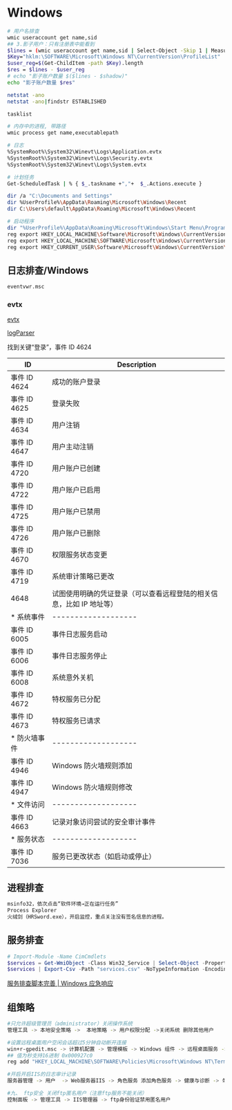 # Windows

```sh
# 用户名排查
wmic useraccount get name,sid
## 3.影子用户：只有注册表中能看到
$lines = (wmic useraccount get name,sid | Select-Object -Skip 1 | Measure-Object -Line).lines
$Key="hklm:\SOFTWARE\Microsoft\Windows NT\CurrentVersion\ProfileList"
$user_reg=$(Get-ChildItem -path $Key).length
$res = $lines - $user_reg
# echo "影子账户数量 $($lines - $shadow)"
echo "影子账户数量 $res"

netstat -ano
netstat -ano|findstr ESTABLISHED

tasklist

# 内存中的进程, 带路径
wmic process get name,executablepath

# 日志
%SystemRoot%\System32\Winevt\Logs\Application.evtx
%SystemRoot%\System32\Winevt\Logs\Security.evtx
%SystemRoot%\System32\Winevt\Logs\System.evtx

# 计划任务
Get-ScheduledTask | % { $_.taskname +","+  $_.Actions.execute }

dir /a "C:\Documents and Settings"
dir %UserProfile%\AppData\Roaming\Microsoft\Windows\Recent
dir C:\Users\default\AppData\Roaming\Microsoft\Windows\Recent

# 启动程序
dir "%UserProfile%\AppData\Roaming\Microsoft\Windows\Start Menu\Programs\Startup"
reg export HKEY_LOCAL_MACHINE\Software\Microsoft\Windows\CurrentVersion\Run HKLM_RUN.reg
reg export HKEY_LOCAL_MACHINE\SOFTWARE\Microsoft\Windows\CurrentVersion\RunOnce HKLM_runonce.reg
reg export HKEY_CURRENT_USER\Software\Microsoft\Windows\CurrentVersion\Run HKCU_run.reg
```

## 日志排查/Windows

```sh
eventvwr.msc
```

### evtx

[evtx](https://blog.csdn.net/administratorlws/article/details/139887217)

[logParser](win_11_log_logParser.md)

找到关键“登录”，事件 ID 4624

| ID            | Description                                                          |
| ------------- | -------------------------------------------------------------------- |
| 事件 ID 4624  | 成功的账户登录                                                       |
| 事件 ID 4625  | 登录失败                                                             |
| 事件 ID 4634  | 用户注销                                                             |
| 事件 ID 4647  | 用户主动注销                                                         |
| 事件 ID 4720  | 用户账户已创建                                                       |
| 事件 ID 4722  | 用户账户已启用                                                       |
| 事件 ID 4725  | 用户账户已禁用                                                       |
| 事件 ID 4726  | 用户账户已删除                                                       |
| 事件 ID 4670  | 权限服务状态变更                                                     |
| 事件 ID 4719  | 系统审计策略已更改                                                   |
| 4648          | 试图使用明确的凭证登录（可以查看远程登陆的相关信息，比如 IP 地址等） |
| \* 系统事件   | -------------------                                                  |
| 事件 ID 6005  | 事件日志服务启动                                                     |
| 事件 ID 6006  | 事件日志服务停止                                                     |
| 事件 ID 6008  | 系统意外关机                                                         |
| 事件 ID 4672  | 特权服务已分配                                                       |
| 事件 ID 4673  | 特权服务已请求                                                       |
| \* 防火墙事件 | -------------------                                                  |
| 事件 ID 4946  | Windows 防火墙规则添加                                               |
| 事件 ID 4947  | Windows 防火墙规则修改                                               |
| \* 文件访问   | -------------------                                                  |
| 事件 ID 4663  | 记录对象访问尝试的安全审计事件                                       |
| \* 服务状态   | -------------------                                                  |
| 事件 ID 7036  | 服务已更改状态（如启动或停止）                                       |

## 进程排查

```sh
msinfo32，依次点击“软件环境→正在运行任务”
Process Explorer
火绒剑（HRSword.exe），开启监控，重点关注没有签名信息的进程。
```

## 服务排查

```ps1
# Import-Module -Name CimCmdlets
$services = Get-WmiObject -Class Win32_Service | Select-Object -Property Name, DisplayName, PathName
$services | Export-Csv -Path "services.csv" -NoTypeInformation -Encoding UTF8
```

[服务排查脚本完善 | Windows 应急响应](https://mp.weixin.qq.com/s/_OLwgWbrnAhXLGdc0n_Kaw)

## 组策略

```sh
#只允许超级管理员（administrator）关闭操作系统
管理工具 -> 本地安全策略 ->  本地策略 -> 用户权限分配 ->关闭系统 删除其他用户

#设置远程桌面用户空闲会话超过5分钟自动断开连接
win+r-gpedit.msc -> 计算机配置 -> 管理模板 -> Windows 组件 -> 远程桌面服务 -> 远程桌面会话主机-> 会话时间限制 > 设置活动但空闲的远程桌面服务会话的时间限制 10分钟
## 值为秒支持16进制 0x000927c0
reg add "HKEY_LOCAL_MACHINE\SOFTWARE\Policies\Microsoft\Windows NT\Terminal Services" /v MaxIdleTime /t reg_dword /d 600000 /f

#开启开启IIS的日志审计记录
服务器管理 -> 用户  -> Web服务器IIS -> 角色服务 添加角色服务 -> 健康与诊断 -> 勾选HTTP日志记录

#九、 ftp安全 关闭ftp匿名用户（注意ftp服务不能关闭）
控制面板 -> 管理工具 -> IIS管理器 -> ftp身份验证禁用匿名用户
```
